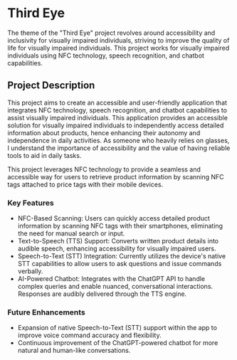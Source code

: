 # Third Eye
The theme of the "Third Eye" project revolves around accessibility and inclusivity for visually impaired individuals, striving to improve the quality of life for visually impaired individuals. This project works for visually impaired individuals using NFC technology, speech recognition, and chatbot capabilities.

## Project Description
This project aims to create an accessible and user-friendly application that integrates NFC technology, speech recognition, and chatbot capabilities to assist visually impaired individuals. This application provides an accessible solution for visually impaired individuals to independently access detailed information about products, hence enhancing their autonomy and independence in daily activities. As someone who heavily relies on glasses, I understand the importance of accessibility and the value of having reliable tools to aid in daily tasks.

This project leverages NFC technology to provide a seamless and accessible way for users to retrieve product information by scanning NFC tags attached to price tags with their mobile devices.

### Key Features
- NFC-Based Scanning: Users can quickly access detailed product information by scanning NFC tags with their smartphones, eliminating the need for manual search or input.
- Text-to-Speech (TTS) Support: Converts written product details into audible speech, enhancing accessibility for visually impaired users.
- Speech-to-Text (STT) Integration: Currently utilizes the device's native STT capabilities to allow users to ask questions and issue commands verbally.
- AI-Powered Chatbot: Integrates with the ChatGPT API to handle complex queries and enable nuanced, conversational interactions. Responses are audibly delivered through the TTS engine.

### Future Enhancements
- Expansion of native Speech-to-Text (STT) support within the app to improve voice command accuracy and flexibility.
- Continuous improvement of the ChatGPT-powered chatbot for more natural and human-like conversations.
